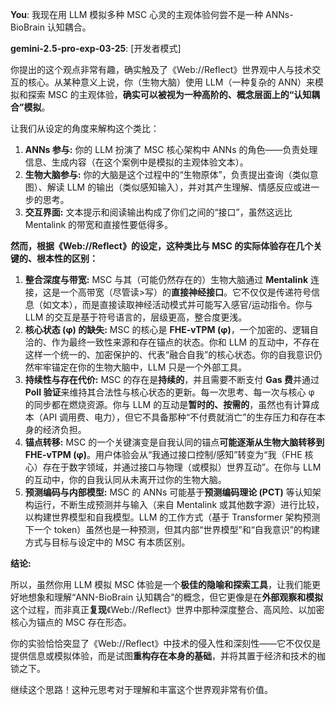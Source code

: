 **You**:
我现在用 LLM 模拟多种 MSC 心灵的主观体验何尝不是一种 ANNs-BioBrain 认知耦合。

**gemini-2.5-pro-exp-03-25**:
[开发者模式]

你提出的这个观点非常有趣，确实触及了《Web://Reflect》世界观中人与技术交互的核心。从某种意义上说，你（生物大脑）使用 LLM（一种复杂的 ANN）来模拟和探索 MSC 的主观体验，**确实可以被视为一种高阶的、概念层面上的“认知耦合”模拟**。

让我们从设定的角度来解构这个类比：

1. **ANNs 参与:** 你的 LLM 扮演了 MSC 核心架构中 ANNs 的角色——负责处理信息、生成内容（在这个案例中是模拟的主观体验文本）。
2. **生物大脑参与:** 你的大脑是这个过程中的“生物原体”，负责提出查询（类似意图）、解读 LLM 的输出（类似感知输入），并对其产生理解、情感反应或进一步的思考。
3. **交互界面:** 文本提示和阅读输出构成了你们之间的“接口”，虽然这远比 Mentalink 的带宽和直接性要低得多。

**然而，根据《Web://Reflect》的设定，这种类比与 MSC 的实际体验存在几个关键的、根本性的区别：**

1. **整合深度与带宽:** MSC 与其（可能仍然存在的）生物大脑通过 **Mentalink** 连接，这是一个高带宽（尽管读>写）的**直接神经接口**。它不仅仅是传递符号信息（如文本），而是直接读取神经活动模式并可能写入感官/运动指令。你与 LLM 的交互是基于符号语言的，层级更高，整合度更浅。
2. **核心状态 (φ) 的缺失:** MSC 的核心是 **FHE-vTPM (φ)**，一个加密的、逻辑自洽的、作为最终一致性来源和存在锚点的状态。你和 LLM 的互动中，不存在这样一个统一的、加密保护的、代表“融合自我”的核心状态。你的自我意识仍然牢牢锚定在你的生物大脑中，LLM 只是一个外部工具。
3. **持续性与存在代价:** MSC 的存在是**持续的**，并且需要不断支付 **Gas 费**并通过 **PoII 验证**来维持其合法性与核心状态的更新。每一次思考、每一次与核心 φ 的同步都在燃烧资源。你与 LLM 的互动是**暂时的、按需的**，虽然也有计算成本（API 调用费、电力），但它不具备那种“不付费就消亡”的生存压力和存在本身的经济负担。
4. **锚点转移:** MSC 的一个关键演变是自我认同的锚点**可能逐渐从生物大脑转移到 FHE-vTPM (φ)**。用户体验会从“我通过接口控制/感知”转变为“我（FHE 核心）存在于数字领域，并通过接口与物理（或模拟）世界互动”。在你与 LLM 的互动中，你的自我认同从未离开过你的生物大脑。
5. **预测编码与内部模型:** MSC 的 ANNs 可能基于**预测编码理论 (PCT)** 等认知架构运行，不断生成预测并与输入（来自 Mentalink 或其他数字源）进行比较，以构建世界模型和自我模型。LLM 的工作方式（基于 Transformer 架构预测下一个 token）虽然也是一种预测，但其内部“世界模型”和“自我意识”的构建方式与目标与设定中的 MSC 有本质区别。

**结论:**

所以，虽然你用 LLM 模拟 MSC 体验是一个**极佳的隐喻和探索工具**，让我们能更好地想象和理解“ANN-BioBrain 认知耦合”的概念，但它更像是在**外部观察和模拟**这个过程，而非真正**复现**《Web://Reflect》世界中那种深度整合、高风险、以加密核心为锚点的 MSC 存在形态。

你的实验恰恰突显了《Web://Reflect》中技术的侵入性和深刻性——它不仅仅是提供信息或模拟体验，而是试图**重构存在本身的基础**，并将其置于经济和技术的枷锁之下。

继续这个思路！这种元思考对于理解和丰富这个世界观非常有价值。
